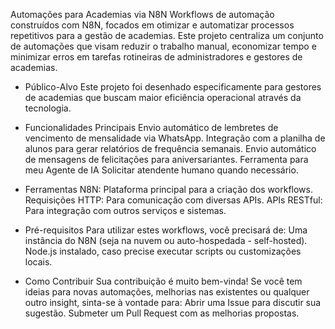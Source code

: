   Automações para Academias via N8N
Workflows de automação construídos com N8N, focados em otimizar e automatizar processos repetitivos para a gestão de academias.
Este projeto centraliza um conjunto de automações que visam reduzir o trabalho manual, economizar tempo e minimizar erros em tarefas rotineiras de administradores e gestores de academias.

- Público-Alvo
Este projeto foi desenhado especificamente para gestores de academias que buscam maior eficiência operacional através da tecnologia.

- Funcionalidades Principais
  Envio automático de lembretes de vencimento de mensalidade via WhatsApp.
  Integração com a planilha de alunos para gerar relatórios de frequência semanais.
  Envio automático de mensagens de felicitações para aniversariantes.
  Ferramenta para meu Agente de IA Solicitar atendente humano quando necessário.

- Ferramentas
  N8N: Plataforma principal para a criação dos workflows.
  Requisições HTTP: Para comunicação com diversas APIs.
  APIs RESTful: Para integração com outros serviços e sistemas.

- Pré-requisitos
Para utilizar estes workflows, você precisará de:
Uma instância do N8N (seja na nuvem ou auto-hospedada - self-hosted).
Node.js instalado, caso precise executar scripts ou customizações locais.

- Como Contribuir
Sua contribuição é muito bem-vinda! Se você tem ideias para novas automações, melhorias nas existentes ou qualquer outro insight, sinta-se à vontade para:
Abrir uma Issue para discutir sua sugestão.
Submeter um Pull Request com as melhorias propostas.
